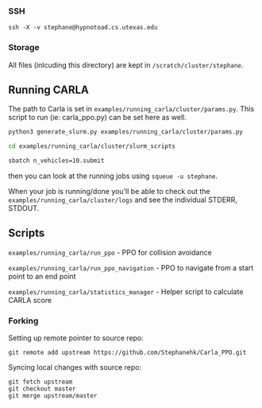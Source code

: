 ### SSH

`ssh -X -v stephane@hypnotoad.cs.utexas.edu`

### Storage

All files (inlcuding this directory) are kept in `/scratch/cluster/stephane`. 

## Running CARLA 

The path to Carla is set in `examples/running_carla/cluster/params.py`. This script to run (ie: carla_ppo.py) can be set here as well. 

```bash
python3 generate_slurm.py examples/running_carla/cluster/params.py

cd examples/running_carla/cluster/slurm_scripts

sbatch n_vehicles=10.submit
```

then you can look at the running jobs using `squeue -u stephane`.  

When your job is running/done you'll be able to check out the `examples/running_carla/cluster/logs` and see the individual STDERR, STDOUT.

## Scripts
`examples/running_carla/run_ppo` - PPO for collision avoidance

`examples/running_carla/run_ppo_navigation` - PPO to navigate from a start point to an end point

`examples/running_carla/statistics_manager` - Helper script to calculate CARLA score


### Forking
Setting up remote pointer to source repo:

`git remote add upstream https://github.com/Stephanehk/Carla_PPO.git`

Syncing local changes with source repo:
```
git fetch upstream
git checkout master
git merge upstream/master
```

